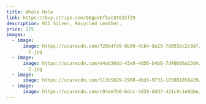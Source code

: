 ```yaml
---
title: Whole Hole
link: https://buy.stripe.com/00geVEfSoc8T82kfZ9
description: 925 Silver, Recycled Leather.
price: 275
images:
  - image:
      image: https://ucarecdn.com/726b4fd9-8b50-4cb4-8e29-7b653bc2c8df/Whole hole
        1.jpg
  - image:
      image: https://ucarecdn.com/e4ab36dd-43e9-4d56-b4b6-7d40b66a13d4/Whole hole
        2.jpg
  - image:
      image: https://ucarecdn.com/513b5829-2968-4bd3-9731-103881858e29/ce1f292494bb4720df495fdaceb1ecd9eGQ33RIQljbi4jGB-0.jpeg
  - image:
      image: https://ucarecdn.com/c94ee7b6-bdcc-4d39-8dd7-421c9c1e0bbe/6e1835a086f74059a753521930a95edb3Crn4ZavrARoNJEe-0.jpeg
---
```

